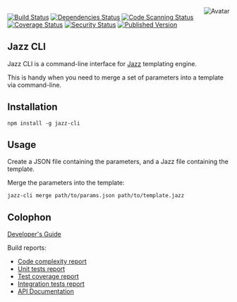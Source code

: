 <img align="right" src="https://raw.github.com/cliffano/jazz-cli/master/avatar.jpg" alt="Avatar"/>

[![Build Status](https://github.com/cliffano/jazz-cli/workflows/CI/badge.svg)](https://github.com/cliffano/jazz-cli/actions?query=workflow%3ACI)
[![Dependencies Status](https://img.shields.io/librariesio/release/npm/jazz-cli)](https://libraries.io/npm/jazz-cli)
[![Code Scanning Status](https://github.com/cliffano/jazz-cli/workflows/CodeQL/badge.svg)](https://github.com/cliffano/jazz-cli/actions?query=workflow%3ACodeQL)
[![Coverage Status](https://img.shields.io/coveralls/cliffano/jazz-cli.svg)](https://coveralls.io/r/cliffano/jazz-cli?branch=master)
[![Security Status](https://snyk.io/test/github/cliffano/jazz-cli/badge.svg)](https://snyk.io/test/github/cliffano/jazz-cli)
[![Published Version](https://img.shields.io/npm/v/jazz-cli.svg)](https://www.npmjs.com/package/jazz-cli)
<br/>

Jazz CLI
--------

Jazz CLI is a command-line interface for [Jazz](http://github.com/shinetech/jazz) templating engine.

This is handy when you need to merge a set of parameters into a template via command-line.

Installation
------------

    npm install -g jazz-cli

Usage
-----

Create a JSON file containing the parameters, and a Jazz file containing the template.

Merge the parameters into the template:

    jazz-cli merge path/to/params.json path/to/template.jazz

Colophon
--------

[Developer's Guide](https://cliffano.github.io/developers_guide.html#nodejs)

Build reports:

* [Code complexity report](https://cliffano.github.io/jazz-cli/complexity/plato/index.html)
* [Unit tests report](https://cliffano.github.io/jazz-cli/test/mocha.txt)
* [Test coverage report](https://cliffano.github.io/jazz-cli/coverage/c8/index.html)
* [Integration tests report](https://cliffano.github.io/jazz-cli/test-integration/cmdt.txt)
* [API Documentation](https://cliffano.github.io/jazz-cli/doc/jsdoc/index.html)
